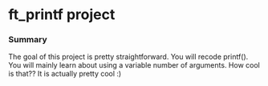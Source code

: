 # ft_printf project

### Summary
The goal of this project is pretty straightforward. You will recode printf().
You will mainly learn about using a variable number of arguments. How cool is that??
It is actually pretty cool :)
